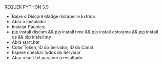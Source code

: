 REQUER PYTHON 3.9

- Baixe o Discord-Badge-Scraper e Extraia
- Abra o instalador
- Instalar Pacotes:
- pip install discum && pip install time && pip install colorama && pip install os && pip install sty
- Abra start.bat
- Colar Token, ID do Servidor, ID do Canal
- Espere checkar todos do Servidor
- Abra result.txt para ver o resultado
